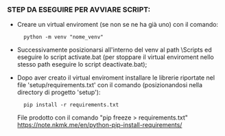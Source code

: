 ### STEP DA ESEGUIRE PER AVVIARE SCRIPT:

- Creare un virtual enviroment (se non se ne ha già uno) con il comando:
            
        python -m venv "nome_venv"

- Successivamente posizionarsi all'interno del venv al path \Scripts
  ed eseguire lo script activate.bat (per stoppare il virtual enviroment nello stesso path eseguire
  lo script deactivate.bat);

- Dopo aver creato il virtual enviroment installare le librerie riportate nel file 'setup/requirements.txt'
  con il comando (posizionandosi nella directory di progetto 'setup'):

        pip install -r requirements.txt

  File prodotto con il comando "pip freeze > requirements.txt" https://note.nkmk.me/en/python-pip-install-requirements/
  
